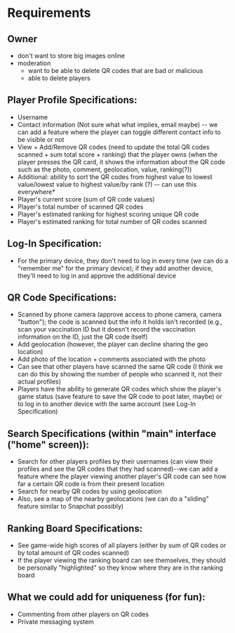 # Requirements

## Owner 
 - don't want to store big images online
 - moderation
   - want to be able to delete QR codes that are bad or malicious 
   - able to delete players 

## Player Profile Specifications:
- Username 
- Contact information (Not sure what what implies, email maybe) -- we can add a feature where the player can toggle different contact info to be visible or not 
- View + Add/Remove QR codes (need to update the total QR codes scanned + sum total score + ranking) that the player owns (when the player presses the QR card, it shows the information about the QR code such as the photo, comment, geolocation, value, ranking(?))
 - Additional: ability to sort the QR codes from highest value to lowest value/lowest value to highest value/by rank (?) -- can use this everywhere*
- Player's current score (sum of QR code values)
- Player's total number of scanned QR codes 
- Player's estimated ranking for highest scoring unique QR code 
- Player's estimated ranking for total number of QR codes scanned 

## Log-In Specification:
- For the primary device, they don't need to log in every time (we can do a "remember me" for the primary device); if they add another device, they'll need to log in and approve the additional device 

## QR Code Specifications:
- Scanned by phone camera (approve access to phone camera, camera "button"); the code is scanned but the info it holds isn't recorded (e.g., scan your vaccination ID but it doesn't record the vaccination information on the ID, just the QR code itself) 
- Add geolocation (however, the player can decline sharing the geo location) 
- Add photo of the location + comments associated with the photo 
- Can see that other players have scanned the same QR code (I think we can do this by showing the number of people who scanned it, not their actual profiles) 
- Players have the ability to generate QR codes which show the player's game status (save feature to save the QR code to post later, maybe) or to log in to another device with the same account (see Log-In Specification)

## Search Specifications (within "main" interface ("home" screen)):
- Search for other players profiles by their usernames (can view their profiles and see the QR codes that they had scanned)--we can add a feature where the player viewing another player's QR code can see how far a certain QR code is from their present location 
- Search for nearby QR codes by using geolocation 
 - Also, see a map of the nearby geolocations (we can do a "sliding" feature similar to Snapchat possibly) 

## Ranking Board Specifications:
- See game-wide high scores of all players (either by sum of QR codes or by total amount of QR codes scanned)
- If  the player viewing the ranking board can see themselves, they should be personally "highlighted" so they know where they are in the ranking board

## What we could add for uniqueness (for fun):
- Commenting from other players on QR codes
- Private messaging system 
